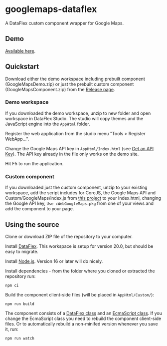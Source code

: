 # googlemaps-dataflex

A DataFlex custom component wrapper for Google Maps.

## Demo

[Available here](https://www.kruse-net.dk/googlemaps/).

## Quickstart

Download either the demo workspace including prebuilt component (GoogleMapsDemo.zip) or just the prebuilt custom component (GoogleMapsComponent.zip) from the [Release page](https://github.com/jkruse/googlemaps-dataflex/releases/latest).

### Demo workspace

If you downloaded the demo workspace, unzip to new folder and open workspace in DataFlex Studio. The studio will copy themes and the JavaScript engine into the `AppHtml` folder.

Register the web application from the studio menu "Tools > Register WebApp...".

Change the Google Maps API key in `AppHtml/Index.html` (see [Get an API Key](https://developers.google.com/maps/documentation/javascript/get-api-key)). The API key already in the file only works on the demo site.

Hit F5 to run the application.

### Custom component

If you downloaded just the custom component, unzip to your existing workspace, add the script includes for CoreJS, the Google Maps API and Custom/GoogleMaps/index.js from [this project](AppHtml/Index.html) to your Index.html, changing the Google API key, `Use cWebGoogleMaps.pkg` from one of your views and add the component to your page.

## Using the source

Clone or download ZIP file of the repository to your computer.

Install [DataFlex](https://www.dataaccess.com/download/dfstudio/). This workspace is setup for version 20.0, but should be easy to migrate.

Install [Node.js](https://nodejs.org/). Version 16 or later will do nicely.

Install dependencies - from the folder where you cloned or extracted the repository run:

    npm ci

Build the component client-side files (will be placed in `AppHtml/Custom/`):

    npm run build

The component consists of a [DataFlex class](AppSrc/cWebGoogleMaps.pkg) and an [EcmaScript class](src/index.js). If you change the EcmaScript class you need to rebuild the component client-side files. Or to automatically rebuild a non-minifed version whenever you save it, run:

    npm run watch
